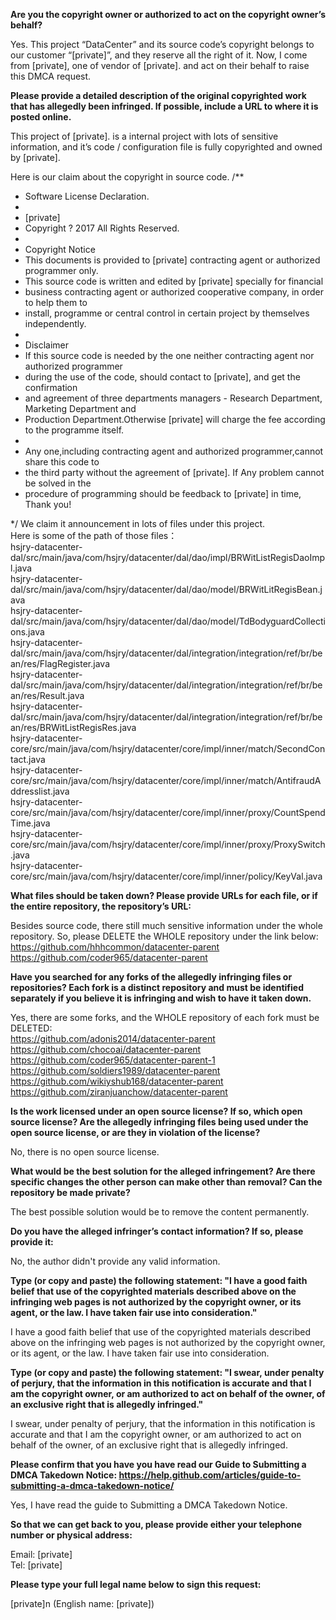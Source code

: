 **Are you the copyright owner or authorized to act on the copyright owner’s behalf?**  

Yes. This project “DataCenter” and its source code’s copyright belongs to our customer “[private]”, and they reserve all the right of it. 
Now, I come from [private], one of vendor of [private]. and act on their behalf to raise this DMCA request.

**Please provide a detailed description of the original copyrighted work that has allegedly been infringed. If possible, include a URL to where it is posted online.**  

This project of [private]. is a internal project with lots of sensitive information, and it’s code / configuration file is fully copyrighted and owned by [private].

Here is our claim about the copyright in source code.
/** 
* Software License Declaration. 
* 
* [private]
* Copyright ? 2017 All Rights Reserved. 
* 
* Copyright Notice 
* This documents is provided to [private] contracting agent or authorized programmer only. 
* This source code is written and edited by [private] specially for financial 
* business contracting agent or authorized cooperative company, in order to help them to 
* install, programme or central control in certain project by themselves independently. 
* 
* Disclaimer 
* If this source code is needed by the one neither contracting agent nor authorized programmer 
* during the use of the code, should contact to [private], and get the confirmation 
* and agreement of three departments managers - Research Department, Marketing Department and 
* Production Department.Otherwise [private] will charge the fee according to the programme itself. 
* 
* Any one,including contracting agent and authorized programmer,cannot share this code to 
* the third party without the agreement of [private]. If Any problem cannot be solved in the 
* procedure of programming should be feedback to [private] in time, Thank you!

*/
We claim it announcement in lots of files under this project.   
Here is some of the path of those files：   
hsjry-datacenter-dal/src/main/java/com/hsjry/datacenter/dal/dao/impl/BRWitListRegisDaoImpl.java   
hsjry-datacenter-dal/src/main/java/com/hsjry/datacenter/dal/dao/model/BRWitLitRegisBean.java   
hsjry-datacenter-dal/src/main/java/com/hsjry/datacenter/dal/dao/model/TdBodyguardCollections.java   
hsjry-datacenter-dal/src/main/java/com/hsjry/datacenter/dal/integration/integration/ref/br/bean/res/FlagRegister.java   
hsjry-datacenter-dal/src/main/java/com/hsjry/datacenter/dal/integration/integration/ref/br/bean/res/Result.java   
hsjry-datacenter-dal/src/main/java/com/hsjry/datacenter/dal/integration/integration/ref/br/bean/res/BRWitListRegisRes.java   
hsjry-datacenter-core/src/main/java/com/hsjry/datacenter/core/impl/inner/match/SecondContact.java   
hsjry-datacenter-core/src/main/java/com/hsjry/datacenter/core/impl/inner/match/AntifraudAddresslist.java   
hsjry-datacenter-core/src/main/java/com/hsjry/datacenter/core/impl/inner/proxy/CountSpendTime.java   
hsjry-datacenter-core/src/main/java/com/hsjry/datacenter/core/impl/inner/proxy/ProxySwitch.java   
hsjry-datacenter-core/src/main/java/com/hsjry/datacenter/core/impl/inner/policy/KeyVal.java  

**What files should be taken down? Please provide URLs for each file, or if the entire repository, the repository’s URL:**  

Besides source code, there still much sensitive information under the whole repository. 
So, please DELETE the WHOLE repository under the link below:   
https://github.com/hhhcommon/datacenter-parent   
https://github.com/coder965/datacenter-parent  

**Have you searched for any forks of the allegedly infringing files or repositories? Each fork is a distinct repository and must be identified separately if you believe it is infringing and wish to have it taken down.**    

Yes, there are some forks, and the WHOLE repository of each fork must be DELETED:   
https://github.com/adonis2014/datacenter-parent   
https://github.com/chocoai/datacenter-parent   
https://github.com/coder965/datacenter-parent-1   
https://github.com/soldiers1989/datacenter-parent   
https://github.com/wikiyshub168/datacenter-parent   
https://github.com/ziranjuanchow/datacenter-parent  

**Is the work licensed under an open source license? If so, which open source license? Are the allegedly infringing files being used under the open source license, or are they in violation of the license?**  

No, there is no open source license.  

**What would be the best solution for the alleged infringement? Are there specific changes the other person can make other than removal? Can the repository be made private?**  

The best possible solution would be to remove the content permanently.  

**Do you have the alleged infringer’s contact information? If so, please provide it:**  

No, the author didn't provide any valid information.  

**Type (or copy and paste) the following statement: "I have a good faith belief that use of the copyrighted materials described above on the infringing web pages is not authorized by the copyright owner, or its agent, or the law. I have taken fair use into consideration."**  

I have a good faith belief that use of the copyrighted materials described above on the infringing web pages is not authorized by the copyright owner, or its agent, or the law. I have taken fair use into consideration.  

**Type (or copy and paste) the following statement: "I swear, under penalty of perjury, that the information in this notification is accurate and that I am the copyright owner, or am authorized to act on behalf of the owner, of an exclusive right that is allegedly infringed."**  

I swear, under penalty of perjury, that the information in this notification is accurate and that I am the copyright owner, or am authorized to act on behalf of the owner, of an exclusive right that is allegedly infringed.

**Please confirm that you have you have read our Guide to Submitting a DMCA Takedown Notice: https://help.github.com/articles/guide-to-submitting-a-dmca-takedown-notice/**  

Yes, I have read the guide to Submitting a DMCA Takedown Notice.

**So that we can get back to you, please provide either your telephone number or physical address:**  

Email: [private]  
Tel: [private]  

**Please type your full legal name below to sign this request:**  

[private]n (English name: [private])
